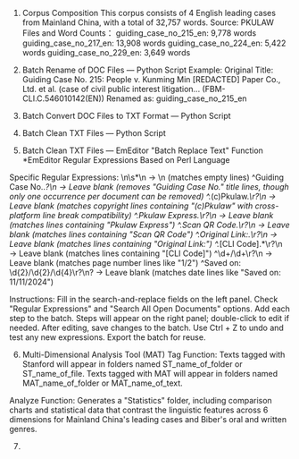 
1. Corpus Composition
This corpus consists of 4 English leading cases from Mainland China, with a total of 32,757 words.
Source: PKULAW
Files and Word Counts：
guiding_case_no_215_en: 9,778 words
guiding_case_no_217_en: 13,908 words
guiding_case_no_224_en: 5,422 words
guiding_case_no_229_en: 3,649 words


2. Batch Rename of DOC Files — Python Script
Example:
Original Title: Guiding Case No. 215: People v. Kunming Min [REDACTED] Paper Co., Ltd. et al. (case of civil public interest litigation... (FBM-CLI.C.546010142(EN))
Renamed as: guiding_case_no_215_en

3. Batch Convert DOC Files to TXT Format — Python Script
   
4. Batch Clean TXT Files — Python Script
 
5. Batch Clean TXT Files — EmEditor "Batch Replace Text" Function
*EmEditor Regular Expressions Based on Perl Language

Specific Regular Expressions:
\n\s*\n → \n (matches empty lines)
^Guiding Case No\..*?\n → Leave blank (removes "Guiding Case No." title lines, though only one occurrence per document can be removed)
^.*\(c\)Pkulaw.*\r?\n → Leave blank (matches copyright lines containing "(c)Pkulaw" with cross-platform line break compatibility)
^.*Pkulaw Express.*\r?\n → Leave blank (matches lines containing "Pkulaw Express")
^.*Scan QR Code.*\r?\n → Leave blank (matches lines containing "Scan QR Code")
^.*Original Link:.*\r?\n → Leave blank (matches lines containing "Original Link:")
^.*\[CLI Code\].*\r?\n → Leave blank (matches lines containing "[CLI Code]")
^\d+/\d+\r?\n → Leave blank (matches page number lines like "1/2")
^Saved on: \d{2}/\d{2}/\d{4}\r?\n? → Leave blank (matches date lines like "Saved on: 11/11/2024")

Instructions:
Fill in the search-and-replace fields on the left panel.
Check "Regular Expressions" and "Search All Open Documents" options.
Add each step to the batch.
Steps will appear on the right panel; double-click to edit if needed.
After editing, save changes to the batch. Use Ctrl + Z to undo and test any new expressions.
Export the batch for reuse.

6. Multi-Dimensional Analysis Tool (MAT)
Tag Function:
Texts tagged with Stanford will appear in folders named ST_name_of_folder or ST_name_of_file.
Texts tagged with MAT will appear in folders named MAT_name_of_folder or MAT_name_of_text.

Analyze Function:
Generates a "Statistics" folder, including comparison charts and statistical data that contrast the linguistic features across 6 dimensions for Mainland China's leading cases and Biber's oral and written genres.

7.
